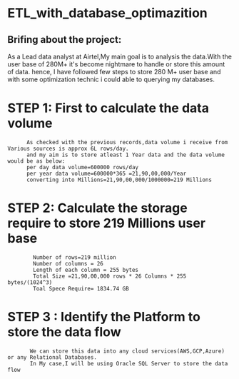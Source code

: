 # ETL_with_database_optimazition

## Brifing about the project:
   As a Lead data analyst at Airtel,My main goal is to analysis the data.With the user base of 280M+ it's become nightmare to handle or store this amount of data. 
   hence, I have followed few steps to store 280 M+ user base and with some optimization technic i could able to querying my databases.

# STEP 1: First to calculate the data volume
          As checked with the previous records,data volume i receive from Various sources is approx 6L rows/day.
          and my aim is to store atleast 1 Year data and the data volume would be as below:
          per day data volume=600000 rows/day
          per year data volume=600000*365 =21,90,00,000/Year
          converting into Millions=21,90,00,000/1000000=219 Millions

 # STEP 2: Calculate the storage require to store 219 Millions user base

            Number of rows=219 million
            Number of columns = 26
            Length of each column = 255 bytes
            Total Size =21,90,00,000 rows * 26 Columns * 255 bytes/(1024^3)
            Toal Spece Require= 1834.74 GB

# STEP 3 : Identify the Platform to store the data flow
           We can store this data into any cloud services(AWS,GCP,Azure) or any Relational Databases.
           In My case,I will be using Oracle SQL Server to store the data flow
           
           
           


           

           
           
          
                    
